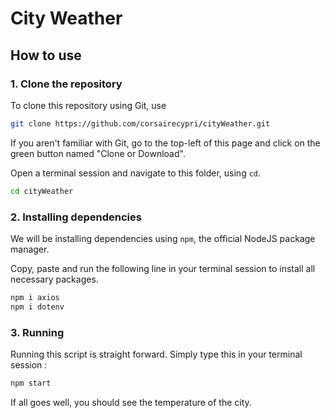 # City Weather

## How to use

### 1. Clone the repository

To clone this repository using Git, use

```bash
git clone https://github.com/corsairecypri/cityWeather.git
```

If you aren't familiar with Git, go to the top-left of this page and click on the green button named "Clone or Download".

Open a terminal session and navigate to this folder, using `cd`.

```bash
cd cityWeather
```

### 2. Installing dependencies

We will be installing dependencies using `npm`, the official NodeJS package manager.

Copy, paste and run the following line in your terminal session to install all necessary packages.

```bash
npm i axios
npm i dotenv
```

### 3. Running

Running this script is straight forward. Simply type this in your terminal session :

```bash
npm start
```

If all goes well, you should see the temperature of the city.
